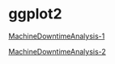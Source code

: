 # ggplot2

[MachineDowntimeAnalysis-1](https://dhanow.github.io/ggplot2/PlantMachineUtilizationAnalysis.html)

[MachineDowntimeAnalysis-2](https://dhanow.github.io/ggplot2/PlantMachineDowntimeAnalysis.html.html)

